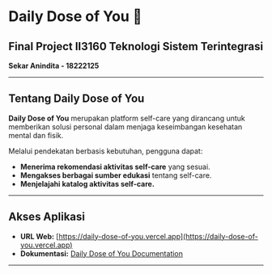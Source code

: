 # Daily Dose of You 🌟

## Final Project II3160 Teknologi Sistem Terintegrasi  
**Sekar Anindita - 18222125**

---

## **Tentang Daily Dose of You**  
**Daily Dose of You** merupakan platform self-care yang dirancang untuk memberikan solusi personal dalam menjaga keseimbangan kesehatan mental dan fisik. 

Melalui pendekatan berbasis kebutuhan, pengguna dapat:  
- **Menerima rekomendasi aktivitas self-care** yang sesuai.  
- **Mengakses berbagai sumber edukasi** tentang self-care.  
- **Menjelajahi katalog aktivitas self-care.**

---

## **Akses Aplikasi**
- **URL Web:** [https://daily-dose-of-you.vercel.app](https://daily-dose-of-you.vercel.app)  
- **Dokumentasi:** [Daily Dose of You Documentation](https://docs.google.com/document/d/1fRBL352jqtjJdhKl-HLdAtrvVYT3BPUcOxqk5G54dCA/edit?usp=sharing)

--- 
